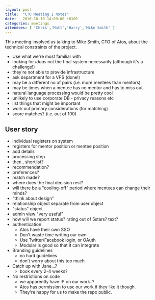 ```yaml
---
layout: post
title:  "CTO Meeting 1 Notes"
date:   2016-10-10 14:00:00 +0100
categories: meetings
attendees: [ 'Chris','Matt','Harry','Mike Smith' ]
---
```


This meeting involved us talking to Mike Smith, CTO of Atos, about the technical constraints of the project.

* Use what we're most familiar with
* looking for _ideas_ not the final system necessarily (although it's a challenge!)
* they're not able to provide infrastructure
* ask department for a VPS (done!)
* may be a different no of pairs (i.e. more mentees than mentors)
* may be times when a mentee has no mentor and has to miss out
* natural language processing would be pretty cool
* unlikely to use corporate DB - privacy reasons etc
* list things that might be important
* work out primary considerations (for matching)
* score matches? (i.e. out of 100)

User story
----------
* individual registers on system
* registers for mentor position or mentee position
* add details
* processing step
* then.. shortlist?
* recommendation?
* preferences?
* match made?
* where does the final decision rest?
* will there be a "cooling-off" period where mentees can change their minds?
* "think about design"
* relationship object separate from user object
* "status" object
* admin view "very useful"
* how will we report status? rating out of 5stars? text?
* authentication:
  - Atos have their own SSO
  - Don't waste time writing our own
  - Use Twitter/Facebook login, or OAuth
  - Modular is good so that it can integrate
* Branding guidelines
  - no hard guidelines
  - don't worry about this too much.
* Catch up with Jane...?
  - book every 2-4 weeks?
* No restrictions on code
  - we apparently have IP on our work..?
  - Atos has permission to use our work if they like it though.
  - They're happy for us to make the repo public.
